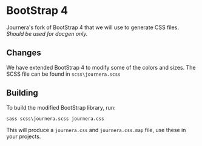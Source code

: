 # BootStrap 4

Journera's fork of BootStrap 4 that we will use to generate CSS files. *Should be used for docgen only.*

## Changes

We have extended BootStrap 4 to modify some of the colors and sizes. The SCSS file can be found in `scss\journera.scss`

## Building

To build the modified BootStrap library, run:

`sass scss\journera.scss journera.css`

This will produce a `journera.css` and `journera.css.map` file, use these in your projects.
